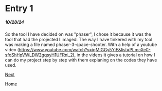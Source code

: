 # Entry 1
##### 10/28/24

So the tool I have decided on was "phaser", I chose it because it was the tool that had the projected I imaged. The way I have tinkered with my tool was making a file named phaser-3-space-shooter. With a help of a youtube video (https://www.youtube.com/watch?v=iqMIGGy5YiE&list=PLmcXe0-sfoShHpVWLDW2gqsyH1UFRni_2), in the videos it gives a tutorial on how I can do my project step by step with them explaning on the codes they have used.

[Next](entry02.md)

[Home](../README.md)
